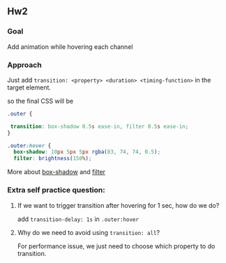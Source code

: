 ## Hw2

### Goal

Add animation while hovering each channel

### Approach

Just add `transition: <property> <duration> <timing-function>` in the target element.

so the final CSS will be
``` css
.outer {

 transition: box-shadow 0.5s ease-in, filter 0.5s ease-in;
}

.outer:hover {
  box-shadow: 10px 5px 5px rgba(83, 74, 74, 0.5);
  filter: brightness(150%);
```

More about [box-shadow](https://developer.mozilla.org/en-US/docs/Web/CSS/box-shadow) and [filter](https://css-tricks.com/almanac/properties/f/filter/)

### Extra self practice question:

1. If we want to trigger transition after hovering for 1 sec, how do we do?

    add `transition-delay: 1s` in `.outer:hover`

1. Why do we need to avoid using `transition: all`? 

    For performance issue, we just need to choose which property to do transition.